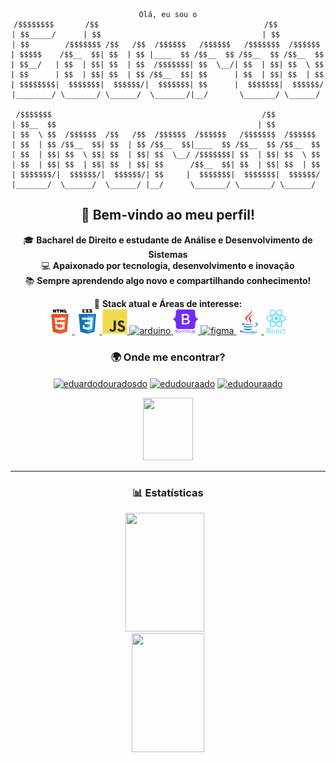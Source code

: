 <div align="center">

```
Olá, eu sou o
/$$$$$$$$       /$$                                     /$$          
| $$_____/      | $$                                    | $$          
| $$        /$$$$$$$ /$$   /$$  /$$$$$$   /$$$$$$   /$$$$$$$  /$$$$$$ 
| $$$$$    /$$__  $$| $$  | $$ |____  $$ /$$__  $$ /$$__  $$ /$$__  $$ 
| $$__/   | $$  | $$| $$  | $$  /$$$$$$$| $$  \__/| $$  | $$| $$  \ $$ 
| $$      | $$  | $$| $$  | $$ /$$__  $$| $$      | $$  | $$| $$  | $$ 
| $$$$$$$$|  $$$$$$$|  $$$$$$/|  $$$$$$$| $$      |  $$$$$$$|  $$$$$$/ 
|________/ \_______/ \______/  \_______/|__/       \_______/ \______/ 

 /$$$$$$$                                               /$$           
| $$__  $$                                             | $$           
| $$  \ $$  /$$$$$$  /$$   /$$  /$$$$$$  /$$$$$$   /$$$$$$$  /$$$$$$  
| $$  | $$ /$$__  $$| $$  | $$ /$$__  $$|____  $$ /$$__  $$ /$$__  $$ 
| $$  | $$| $$  \ $$| $$  | $$| $$  \__/ /$$$$$$$| $$  | $$| $$  \ $$ 
| $$  | $$| $$  | $$| $$  | $$| $$      /$$__  $$| $$  | $$| $$  | $$ 
| $$$$$$$/|  $$$$$$/|  $$$$$$/| $$     |  $$$$$$$|  $$$$$$$|  $$$$$$/ 
|_______/  \______/  \______/ |__/      \_______/ \_______/ \______/  
```

                              
                                                                      




## 🚀 Bem-vindo ao meu perfil!  

🎓 **Bacharel de Direito e estudante de Análise e Desenvolvimento de Sistemas**  
💻 **Apaixonado por tecnologia, desenvolvimento e inovação**  
📚 **Sempre aprendendo algo novo e compartilhando conhecimento!**  

🔹 **Stack atual e Áreas de interesse:**  <br> 
<a href="https://www.w3.org/html/" target="_blank" rel="noreferrer"> <img src="https://raw.githubusercontent.com/devicons/devicon/master/icons/html5/html5-original-wordmark.svg" alt="html5" width="40" height="40"/> </a> <a href="https://www.w3schools.com/css/" target="_blank" rel="noreferrer"> <img src="https://raw.githubusercontent.com/devicons/devicon/master/icons/css3/css3-original-wordmark.svg" alt="css3" width="40" height="40"/> </a> <a href="https://developer.mozilla.org/en-US/docs/Web/JavaScript" target="_blank" rel="noreferrer"> <img src="https://raw.githubusercontent.com/devicons/devicon/master/icons/javascript/javascript-original.svg" alt="javascript" width="40" height="40"/> </a> <a href="https://www.arduino.cc/" target="_blank" rel="noreferrer"> <img src="https://cdn.worldvectorlogo.com/logos/arduino-1.svg" alt="arduino" width="40" height="40"/> </a> <a href="https://getbootstrap.com" target="_blank" rel="noreferrer"> <img src="https://raw.githubusercontent.com/devicons/devicon/master/icons/bootstrap/bootstrap-plain-wordmark.svg" alt="bootstrap" width="40" height="40"/> </a>  <a href="https://www.figma.com/" target="_blank" rel="noreferrer"> <img src="https://www.vectorlogo.zone/logos/figma/figma-icon.svg" alt="figma" width="40" height="40"/> </a>  <a href="https://www.java.com" target="_blank" rel="noreferrer"> <img src="https://raw.githubusercontent.com/devicons/devicon/master/icons/java/java-original.svg" alt="java" width="40" height="40"/> </a> <a href="https://reactjs.org/" target="_blank" rel="noreferrer"> <img src="https://raw.githubusercontent.com/devicons/devicon/master/icons/react/react-original-wordmark.svg" alt="react" width="40" height="40"/> </a>


### 🌍 Onde me encontrar?

<a href="https://linkedin.com/in/eduardodouradosdo" target="blank"><img align="center" src="https://raw.githubusercontent.com/rahuldkjain/github-profile-readme-generator/master/src/images/icons/Social/linked-in-alt.svg" alt="eduardodouradosdo" height="30" width="40" /></a>
<a href="https://instagram.com/edudouraado" target="blank"><img align="center" src="https://raw.githubusercontent.com/rahuldkjain/github-profile-readme-generator/master/src/images/icons/Social/instagram.svg" alt="edudouraado" height="30" width="40" /></a>
<a href="https://twitter.com/edudouraado" target="blank"><img align="center" src="https://raw.githubusercontent.com/rahuldkjain/github-profile-readme-generator/master/src/images/icons/Social/twitter.svg" alt="edudouraado" height="30" width="40" /></a>

<img src="https://media3.giphy.com/media/v1.Y2lkPTc5MGI3NjExZHVqejhxc3prOGlhNnp5M2gzcDloMGJrd2UzbDM3eDY2dzZnOGRlNiZlcD12MV9pbnRlcm5hbF9naWZfYnlfaWQmY3Q9cw/Ih7T4K2qBghhPr58Dd/giphy.gif" width="80" height="100" />

---

### 📊 **Estatísticas**  

<div align="center">
  
   <img src="https://github-readme-streak-stats.herokuapp.com/?user=edudouraado&theme=radical" width="50%" height="190px" style="object-fit: cover; margin-right: 2%;" />
  <img src="https://github-readme-stats.vercel.app/api/top-langs/?username=edudouraado&layout=compact&theme=radical" width="48%" height="190px" style="object-fit: cover;" />
</div>

</div>
